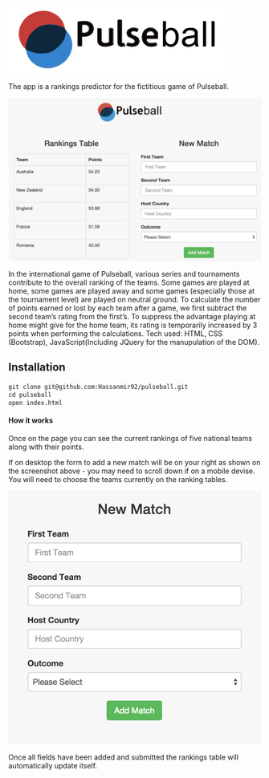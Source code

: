 ![alt text](./images/pulseballlogo.png "Pulseball")

The app is a rankings predictor for the fictitious game of Pulseball.

![alt text](./images/pulseballscreen.png "Pulseball Desktop")

In the international game of Pulseball, various series and tournaments contribute to the overall ranking of the teams. Some games are played at home, some games are played away and some games (especially those at the tournament level) are played on neutral ground.
To calculate the number of points earned or lost by each team after a game, we first subtract the second team’s rating from the first’s. To suppress the advantage playing at home might give for the home team, its rating is temporarily increased by 3 points when performing the calculations.
Tech used: HTML, CSS (Bootstrap), JavaScript(Including JQuery for the manupulation of the DOM).

## Installation
```
git clone git@github.com:Hassanmir92/pulseball.git
cd pulseball
open index.html
```
#### How it works
Once on the page you can see the current rankings of five national teams along with their points.

If on desktop the form to add a new match will be on your right as shown on the screenshot above - you may need to scroll down if on a mobile devise. You will need to choose the teams currently on the ranking tables. 

![alt text](./images/pulseballform.png "Pulseball Desktop")

Once all fields have been added and submitted the rankings table will automatically update itself.